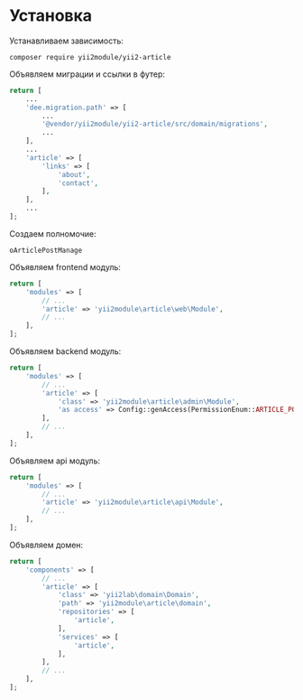 Установка
===

Устанавливаем зависимость:

```
composer require yii2module/yii2-article
```

Объявляем миграции и ссылки в футер:

```php
return [
	...
	'dee.migration.path' => [
	    ...
		'@vendor/yii2module/yii2-article/src/domain/migrations',
		...
	],
	...
	'article' => [
		'links' => [
			'about',
			'contact',
		],
	],
	...
];
```

Создаем полномочие:

```
oArticlePostManage
```

Объявляем frontend модуль:

```php
return [
	'modules' => [
		// ...
		'article' => 'yii2module\article\web\Module',
		// ...
	],
];
```

Объявляем backend модуль:

```php
return [
	'modules' => [
		// ...
		'article' => [
			'class' => 'yii2module\article\admin\Module',
			'as access' => Config::genAccess(PermissionEnum::ARTICLE_POST_MANAGE),
		],
		// ...
	],
];
```

Объявляем api модуль:

```php
return [
	'modules' => [
		// ...
		'article' => 'yii2module\article\api\Module',
		// ...
	],
];
```

Объявляем домен:

```php
return [
	'components' => [
		// ...
		'article' => [
			'class' => 'yii2lab\domain\Domain',
			'path' => 'yii2module\article\domain',
			'repositories' => [
				'article',
			],
			'services' => [
				'article',
			],
		],
		// ...
	],
];
```
